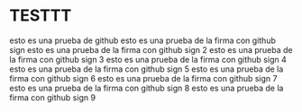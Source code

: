 # TESTTT
esto es una prueba de github
esto es una prueba de la firma con github sign
esto es una prueba de la firma con github sign 2
esto es una prueba de la firma con github sign 3
esto es una prueba de la firma con github sign 4
esto es una prueba de la firma con github sign 5
esto es una prueba de la firma con github sign 6
esto es una prueba de la firma con github sign 7
esto es una prueba de la firma con github sign 8
esto es una prueba de la firma con github sign 9